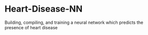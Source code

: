 # Heart-Disease-NN
Building, compiling, and training a neural network which predicts the presence of heart disease

